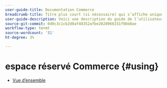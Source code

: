 ```yaml
---
user-guide-title: Documentation Commerce
breadcrumb-title: Titre plus court (si nécessaire) qui s’affiche uniquement dans le chemin de navigation.
user-guide-description: Voici une description du guide de l’utilisateur qui s’affichera sur la page de destination.
source-git-commit: 0d0c3c1cb2d0af48352afbe2028966331f0bb8ae
workflow-type: tm+mt
source-wordcount: '31'
ht-degree: 3%

---
```



# espace réservé Commerce {#using}

+ [Vue d’ensemble](overview.md)
